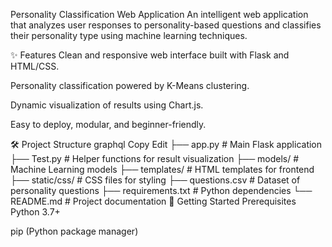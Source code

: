 Personality Classification Web Application
An intelligent web application that analyzes user responses to personality-based questions and classifies their personality type using machine learning techniques.

✨ Features
Clean and responsive web interface built with Flask and HTML/CSS.

Personality classification powered by K-Means clustering.

Dynamic visualization of results using Chart.js.

Easy to deploy, modular, and beginner-friendly.

🛠 Project Structure
graphql
Copy
Edit
├── app.py              # Main Flask application
├── Test.py             # Helper functions for result visualization
├── models/             # Machine Learning models
├── templates/          # HTML templates for frontend
├── static/css/         # CSS files for styling
├── questions.csv       # Dataset of personality questions
├── requirements.txt    # Python dependencies
└── README.md           # Project documentation
🚀 Getting Started
Prerequisites
Python 3.7+

pip (Python package manager)


